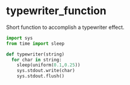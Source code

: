 # typewriter_function
Short function to accomplish a typewriter effect.

```python
import sys
from time import sleep

def typewriter(string)
  for char in string:
    sleep(uniform(0.1,0.25))
    sys.stdout.write(char)
    sys.stdout.flush()
```

